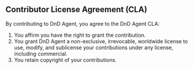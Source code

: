 ## Contributor License Agreement (CLA)

By contributing to DnD Agent, you agree to the DnD Agent CLA:

1. You affirm you have the right to grant the contribution.
2. You grant DnD Agent a non-exclusive, irrevocable, worldwide license to use, modify, and sublicense your contributions under any license, including commercial.
3. You retain copyright of your contributions.